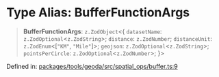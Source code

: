# Type Alias: BufferFunctionArgs

> **BufferFunctionArgs**: `z.ZodObject`\<\{ `datasetName`: `z.ZodOptional`\<`z.ZodString`\>; `distance`: `z.ZodNumber`; `distanceUnit`: `z.ZodEnum`\<\[`"KM"`, `"Mile"`\]\>; `geojson`: `z.ZodOptional`\<`z.ZodString`\>; `pointsPerCircle`: `z.ZodOptional`\<`z.ZodNumber`\>; \}\>

Defined in: [packages/tools/geoda/src/spatial\_ops/buffer.ts:9](https://github.com/GeoDaCenter/openassistant/blob/0f7bf760e453a1735df9463dc799b04ee2f630fd/packages/tools/geoda/src/spatial_ops/buffer.ts#L9)
